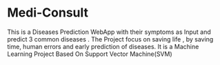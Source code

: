 # Medi-Consult
This is a Diseases Prediction WebApp with their symptoms as Input and predict 3 common  diseases . The Project focus on saving life , by saving time, human errors and early prediction of  diseases. It is a Machine Learning Project Based On Support Vector Machine(SVM)
